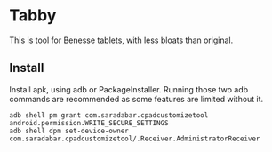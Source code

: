 # Tabby

This is tool for Benesse tablets, with less bloats than original.

## Install
Install apk, using adb or PackageInstaller.
Running those two adb commands are recommended as some features are limited without it.
```
adb shell pm grant com.saradabar.cpadcustomizetool android.permission.WRITE_SECURE_SETTINGS
adb shell dpm set-device-owner com.saradabar.cpadcustomizetool/.Receiver.AdministratorReceiver
```
